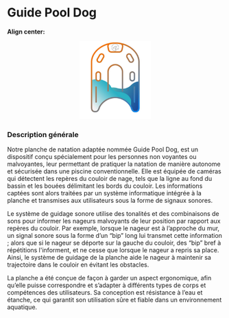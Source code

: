 # Guide Pool Dog

**Align center:**
<p align="center" width="100%">
    <img width="33%" src="media/logo.PNG"> 
</p>

### Description générale

Notre planche de natation adaptée nommée Guide Pool Dog, est un dispositif conçu spécialement pour les personnes non voyantes ou malvoyantes, leur permettant de pratiquer la natation de manière autonome et sécurisée dans une piscine conventionnelle. Elle est équipée de caméras qui détectent les repères du couloir de nage, tels que la ligne au fond du bassin et les bouées délimitant les bords du couloir. Les informations captées sont alors traitées par un système informatique intégrée à la planche et transmises aux utilisateurs sous la forme de signaux sonores. 

Le système de guidage sonore utilise des tonalités et des combinaisons de sons pour informer les nageurs malvoyants de leur position par rapport aux repères du couloir. Par exemple, lorsque le nageur est à l’approche du mur, un signal sonore sous la forme d’un “bip” long lui transmet cette information ; alors que si le nageur se déporte sur la gauche du couloir, des “bip” bref à répétitions l'informent, et ne cesse que lorsque le nageur a repris sa place. Ainsi, le système de guidage de la planche aide le nageur à maintenir sa trajectoire dans le couloir en évitant les obstacles. 

La planche a été conçue de façon à garder un aspect ergonomique, afin qu’elle puisse correspondre et s’adapter à différents types de corps et compétences des utilisateurs. Sa conception est résistance à l’eau et étanche, ce qui garantit son utilisation sûre et fiable dans un environnement aquatique. 




